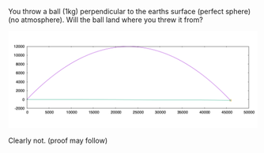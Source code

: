 You throw a ball (1kg) perpendicular to the earths surface (perfect sphere) (no atmosphere). Will the ball land where you threw it from?

![](12km.png)

Clearly not. (proof may follow)